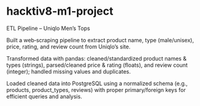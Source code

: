 # hacktiv8-m1-project
ETL Pipeline – Uniqlo Men’s Tops

Built a web‑scraping pipeline to extract product name, type (male/unisex), price, rating, and review count from Uniqlo’s site.

Transformed data with pandas: cleaned/standardized product names & types (strings), parsed/cleaned price & rating (floats), and review count (integer); handled missing values and duplicates.

Loaded cleaned data into PostgreSQL using a normalized schema (e.g., products, product_types, reviews) with proper primary/foreign keys for efficient queries and analysis.
